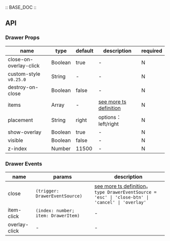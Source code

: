 :: BASE_DOC ::

## API
### Drawer Props

name | type | default | description | required
-- | -- | -- | -- | --
close-on-overlay-click | Boolean | true | \- | N
custom-style `v0.25.0` | String | - | \- | N
destroy-on-close | Boolean | false | \- | N
items | Array | - | [see more ts definition](https://github.com/Tencent/tdesign-miniprogram/tree/develop/src/drawer/type.ts) | N
placement | String | right | options：left/right | N
show-overlay | Boolean | true | \- | N
visible | Boolean | false | \- | N
z-index | Number | 11500 | \- | N

### Drawer Events

name | params | description
-- | -- | --
close | `(trigger: DrawerEventSource)` | [see more ts definition](https://github.com/Tencent/tdesign-miniprogram/tree/develop/src/drawer/type.ts)。<br/>`type DrawerEventSource = 'esc' \| 'close-btn' \| 'cancel' \| 'overlay'`<br/>
item-click | `(index: number; item: DrawerItem)` | \-
overlay-click | \- | \-
